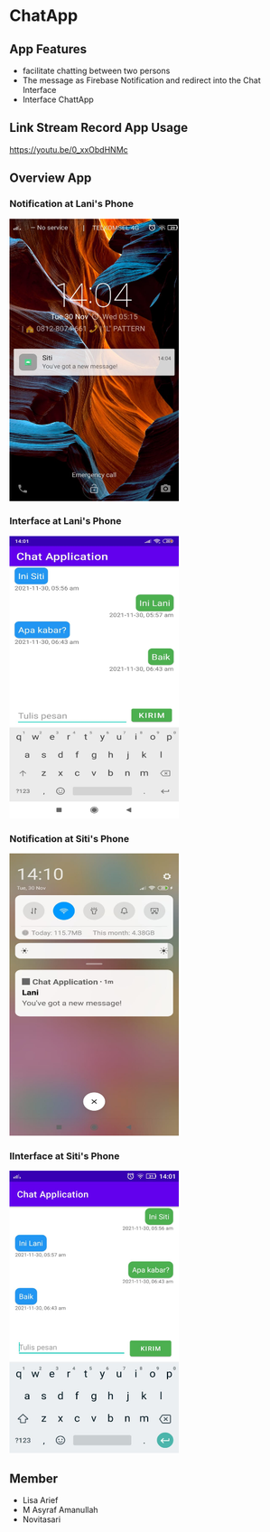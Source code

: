 # ChatApp
## App Features
- facilitate chatting between two persons
-  The message as Firebase Notification and redirect into the Chat Interface
-  Interface ChattApp
## Link Stream Record App Usage
https://youtu.be/0_xxObdHNMc

## Overview App
### Notification at Lani's Phone
<a href="https://github.com/ChatAppMobcom/ChatApp/blob/main/overview/Notif%20Hp%20Lani.jpeg"><img src="https://github.com/ChatAppMobcom/ChatApp/blob/main/overview/Notif%20Hp%20Lani.jpeg" height="500" width="300"></a>
### Interface at Lani's Phone
<a href="https://github.com/ChatAppMobcom/ChatApp/blob/main/overview/UI%20Lani.jpeg"><img src="https://github.com/ChatAppMobcom/ChatApp/blob/main/overview/UI%20Lani.jpeg" height="500" width="300"></a>
### Notification at Siti's Phone
<a href="https://github.com/ChatAppMobcom/ChatApp/blob/main/overview/Notif%20Hp%20Siti.jpeg"><img src="https://github.com/ChatAppMobcom/ChatApp/blob/main/overview/Notif%20Hp%20Siti.jpeg" height="500" width="300"></a>
### IInterface at Siti's Phone
<a href="https://github.com/ChatAppMobcom/ChatApp/blob/main/overview/UI%20Siti.jpeg"><img src="https://github.com/ChatAppMobcom/ChatApp/blob/main/overview/UI%20Siti.jpeg" height="500" width="300"></a>

## Member
- Lisa Arief
- M Asyraf Amanullah
- Novitasari
